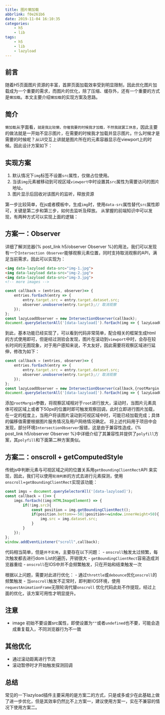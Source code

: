 ```yaml
---
title: 图片懒加载
abbrlink: f0e261b6
date: 2019-11-04 16:10:35
categories:
    - h5
    - lib
tags:
    - h5
    - lib
    - lazyload
---
```

## 前言
随着H5页面图片资源的丰富，首屏页面加载效率受到明显限制，因此优化图片加载成为一个重要的需求，而图片的优化，除了压缩、缓存外，还有一个重要的方式是`懒加载`。本文主要介绍`懒加载`的实现方案及思路。

## 简介
`懒加载`从字面看，`就是我比较懒，你催我要的时候我才加载，不然我就罢工休息`，因此主要的做法就是一开始不显示图片，在需要的时候我才加载并显示图片。什么时候才是需要的时候呢？从UI交互上讲就是图片所在的元素容器显示在viewport上的时候。因此设计方案如下：

## 实现方案
1. 默认情况下`img`标签不设置`src`属性，仅做占位使用。
2. 当该`img`元素被移动到可视区域`viewport`中时设置其`src`属性为需要访问的图片地址。
3. 图片显示后回收对该图片的监听，释放资源

第一步比较简单，在js或者模板中，生成`img`时，使用`data-src`属性替代`src`属性即可，关键是第二步和第三步，如何去监听及释放。
从掌握的前端知识中可以发现，有两种方式可以实现上面的逻辑：

## 方案一：Observer
详细了解浏览器{% post_link h5/observer Observer %}的用法，我们可以发现有一个`Intersection Observer`能够观察元素位置，同时支持取消观察的API，满足当前需求，因此可以实现为：
```html
<img data-lazyload data-src="img-1.jpg">
<img data-lazyload data-src="img-2.jpg">
<img data-lazyload data-src="img-3.jpg">
<!-- more images -->
```
```typescript
const callback = (entries, observer)=> {
    entries.forEach(entry => {
        entry.target.src = entry.target.dataset.src;
        observer.unobserve(entry.target);// 取消观察
    });
};
const lazyLoadObserver = new IntersectionObserver(callback);
document.querySelectorAll('[data-lazyload]').forEach(img => { lazyLoadObserver.observe(img) });
```
到此，基本功能已经实现了，可以看到代码非常简单，配合相关的框架生成html的方式使用即可，但是经过测验会发现，图片在滚动到`viewport`中时，会存在较长时间的无图现象，对于用户感知来说，不太友好，因此需要将观察区域进行延伸，修改为如下：
```typescript
const callback = (entries, observer)=> {
    entries.forEach(entry => {
        entry.target.src = entry.target.dataset.src;
        observer.unobserve(entry.target);// 取消观察
    });
};
const lazyLoadObserver = new IntersectionObserver(callback,{rootMargin:"-50px 0 -50px 0"});
document.querySelectorAll('[data-lazyload]').forEach(img => { lazyLoadObserver.observe(img) });
```
添加`rootMargin`参数，将观察区域相对于`root`进行放大，滚动时，当图片元素具体可视区域上或者下50px的位置时即可触发观察回调，此时立即进行图片加载，在一定的程度上，当用户将该图片滚动到可视区域中时，可能已经加载完成；具体的偏移值需要根据图片服务情况及用户网络情况确定。
将上述代码用于项目中会发现，部分环境`IntersectionObserver`报错，这是由于兼容性造成，{% post_link h5/observer Observer %}中详细介绍了其兼容性并提供了`polyfill`方案，其`polyfill`和下面第二种方案类似。

## 方案二：onscroll + getComputedStyle
传统js中判断元素与可视区域之间的位置关系用`getBoundingClientRect`API 来实现，因此，我们可以使用`轮询判断`的方式去进行元素探测，使用`onscroll`+`getBoundingClientRect`实现该功能：
```typescript
const imgs = document.querySelectorAll('[data-lazyload]');
const callback = ()=> {
    imgs.forEach((img:HTMLImageElement) => {
        if(!img.src){
            const position = img.getBoundingClientRect();
            if(position.bottom>=-50||position<=window.innerHeight+50){
                img.src = img.dataset.src;
            }
        }
    });
};
window.addEventListener("scroll",callback);
```
代码相当简单，但是`并不实用`，主要存在以下问题：
    - `onscroll`触发太过频繁，每次触发都去进行dom List的遍历，开销很大
    - `getBoundingClientRect`容易造成浏览器重绘
    - `onscroll`在IOS中并不会频繁触发，只在开始和结束触发一次
    
根据以上问题，需要对此进行优化：
    - 通过`throttle`或`debounce`优化`onscroll`的频繁触发
    - 当`onscroll`触发不正常时，即判断IOS环境，使用`requestAnimationFrame`无限轮询代替`onscroll`
优化代码此处不作提现，经过上面的优化，该方案可用性才明显提升。

## 注意
- image 初始不要设置src属性，即使设置为`""`或者`undefined`也不要，可能会造成重复载入，不同浏览器行为不一致

## 其他优化
- 通过滚动距离进行节流
- 滚动暂停时才开始触发探测回调

## 总结
常见的一下lazyload插件主要采用的是方案二的方式，只是或多或少在此基础上做了进一步优化，但是其效率仍然比不上方案一，建议使用方案一，实在不兼容的情况下使用方案二。
